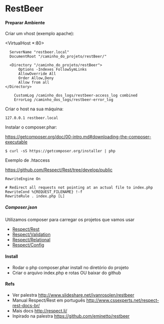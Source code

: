# RestBeer


#### Preparar Ambiente

Criar um vhost (exemplo apache):

  <VirtualHost *:80>
  
      ServerName "restbeer.local"
      DocumentRoot "/caminho_do_projeto/restBeer/"
    
      <Directory "/caminho_do_projeto/restBeer">
          Options -Indexes FollowSymLinks
          AllowOverride All
          Order Allow,Deny
          Allow from all
    </Directory>        
        
        CustomLog /caminho_dos_logs/restbeer-access_log combined
        ErrorLog /caminho_dos_logs/restbeer-error_log
  </VirtualHost>

Criar o host na sua máquina:

	127.0.0.1 restbeer.local

Instalar o composer.phar: 

<https://getcomposer.org/doc/00-intro.md#downloading-the-composer-executable>

	$ curl -sS https://getcomposer.org/installer | php

Exemplo de .htaccess

<https://github.com/Respect/Rest/tree/develop/public>

	RewriteEngine On

	# Redirect all requests not pointing at an actual file to index.php
	RewriteCond %{REQUEST_FILENAME} !-f
	RewriteRule . index.php [L] 

##### Composer.json

Utilizamos composer para carregar os projetos que vamos usar

* [Respect/Rest](http://github.com/Respect/Rest)
* [Respect/Validation](http://github.com/Respect/Validation)
* [Respect/Relational](http://github.com/Respect/Relational)
* [Respect/Config](http://github.com/Respect/Config)

#### Install

* Rodar o php composer.phar install no diretório do projeto
* Criar o arquivo index.php e rotas OU baixar do github

#### Refs

* Ver palestra <http://www.slideshare.net/ivanrosolen/restbeer>
* Manual Respect/Rest em português <http://www.cssexperts.net/respect-rest-docs-br/>
* Mais docs <http://respect.li/>
* Inpirado na palestra <https://github.com/eminetto/restbeer>